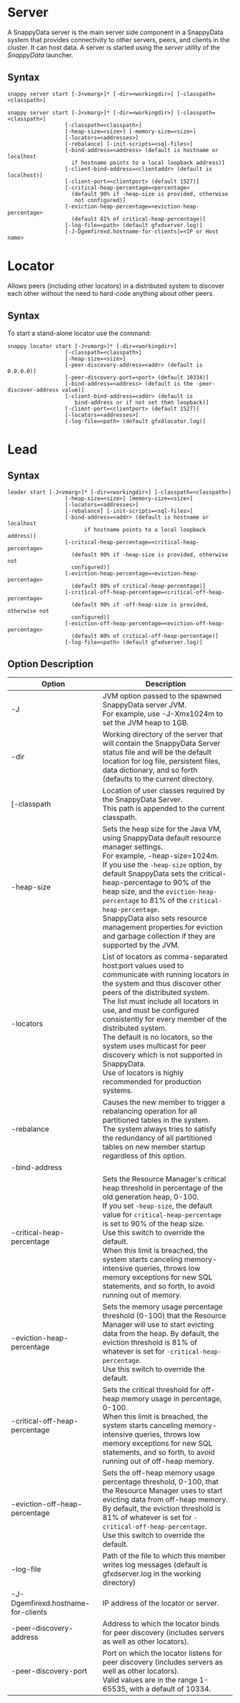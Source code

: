# Server
A SnappyData server is the main server side component in a SnappyData system that provides connectivity to other servers, peers, and clients in the cluster. It can host data. A server is started using the *server* utility of the *SnappyData* launcher.

## Syntax
``` pre
snappy server start [-J<vmarg>]* [-dir=<workingdir>] [-classpath=<classpath>]
                  
snappy server start [-J<vmarg>]* [-dir=<workingdir>] [-classpath=<classpath>]
                  [-classpath=<classpath>]
                  [-heap-size=<size>] [-memory-size=<size>]
                  [-locators=<addresses>] 
                  [-rebalance] [-init-scripts=<sql-files>]
                  [-bind-address=<address> (default is hostname or localhost 
                    if hostname points to a local loopback address)]
                  [-client-bind-address=<clientaddr> (default is localhost)]
                  [-client-port=<clientport> (default 1527)]
                  [-critical-heap-percentage=<percentage>
                    (default 90% if -heap-size is provided, otherwise 
                     not configured)]
                  [-eviction-heap-percentage=<eviction-heap-percentage>
                    (default 81% of critical-heap-percentage)]
                  [-log-file=<path> (default gfxdserver.log)]
                  [-J-Dgemfirexd.hostname-for-clients]=<IP or Host name>
```

# Locator

Allows peers (including other locators) in a distributed system to discover each other without the need to hard-code anything about other peers.

## Syntax

To start a stand-alone locator use the command:

``` pre
snappy locator start [-J<vmarg>]* [-dir=<workingdir>] 
                  [-classpath=<classpath>]
                  [-heap-size=<size>]
                  [-peer-discovery-address=<addr> (default is 0.0.0.0)]
                  [-peer-discovery-port=<port> (default 10334)]
                  [-bind-address=<address> (default is the -peer-discover-address value)]
                  [-client-bind-address=<addr> (default is
                     bind-address or if not set then loopback)]
                  [-client-port=<clientport> (default 1527)]
                  [-locators=<addresses>] 
                  [-log-file=<path> (default gfxdlocator.log)]
```

# Lead

## Syntax

```pre
leader start [-J<vmarg>]* [-dir=<workingdir>] [-classpath=<classpath>]
                  [-heap-size=<size>] [memory-size=<size>]
                  [-locators=<addresses>] 
                  [-rebalance] [-init-scripts=<sql-files>]
                  [-bind-address=<addr> (default is hostname or localhost
                        if hostname points to a local loopback address)]
                  [-critical-heap-percentage=<critical-heap-percentage>
                    (default 90% if -heap-size is provided, otherwise not 
                    configured)]
                  [-eviction-heap-percentage=<eviction-heap-percentage>
                    (default 80% of critical-heap-percentage)]
                  [-critical-off-heap-percentage=<critical-off-heap-percentage>
                    (default 90% if -off-heap-size is provided, otherwise not
                    configured)]
                  [-eviction-off-heap-percentage=<eviction-off-heap-percentage>
                    (default 80% of critical-off-heap-percentage)]
                  [-log-file=<path> (default gfxdserver.log)]
```

## Option Description
|Option|Description|
|-|-|
|-J|JVM option passed to the spawned SnappyData server JVM. </br>For example, use -J-Xmx1024m to set the JVM heap to 1GB.|
|-dir|Working directory of the server that will contain the SnappyData Server status file and will be the default location for log file, persistent files, data dictionary, and so forth (defaults to the current directory.|
|[-classpath|Location of user classes required by the SnappyData Server.</br>This path is appended to the current classpath.|
|-heap-size|Sets the heap size for the Java VM, using SnappyData default resource manager settings. </br>For example, -heap-size=1024m. </br>If you use the `-heap-size` option, by default SnappyData sets the critical-heap-percentage to 90% of the heap size, and the `eviction-heap-percentage` to 81% of the `critical-heap-percentage`. </br>SnappyData also sets resource management properties for eviction and garbage collection if they are supported by the JVM. |
|-locators|List of locators as comma-separated host:port values used to communicate with running locators in the system and thus discover other peers of the distributed system. </br>The list must include all locators in use, and must be configured consistently for every member of the distributed system.</br>The default is no locators, so the system uses multicast for peer discovery which is not supported in SnappyData. </br>Use of locators is highly recommended for production systems. |
|-rebalance|Causes the new member to trigger a rebalancing operation for all partitioned tables in the system. </br>The system always tries to satisfy the redundancy of all partitioned tables on new member startup regardless of this option.|
|-bind-address||
|-critical-heap-percentage|Sets the Resource Manager's critical heap threshold in percentage of the old generation heap, 0-100. </br>If you set `-heap-size`, the default value for `critical-heap-percentage` is set to 90% of the heap size. </br>Use this switch to override the default.</br>When this limit is breached, the system starts canceling memory-intensive queries, throws low memory exceptions for new SQL statements, and so forth, to avoid running out of memory.|
|-eviction-heap-percentage|Sets the memory usage percentage threshold (0-100) that the Resource Manager will use to start evicting data from the heap. By default, the eviction threshold is 81% of whatever is set for `-critical-heap-percentage`.</br>Use this switch to override the default.|
|-critical-off-heap-percentage|Sets the critical threshold for off-heap memory usage in percentage, 0-100. </br>When this limit is breached, the system starts canceling memory-intensive queries, throws low memory exceptions for new SQL statements, and so forth, to avoid running out of off-heap memory.|
|-eviction-off-heap-percentage|Sets the off-heap memory usage percentage threshold, 0-100, that the Resource Manager uses to start evicting data from off-heap memory. </br>By default, the eviction threshold is 81% of whatever is set for `-critical-off-heap-percentage`. </br>Use this switch to override the default.|
|-log-file|Path of the file to which this member writes log messages (default is gfxdserver.log in the working directory)|
|-J-Dgemfirexd.hostname-for-clients|IP address of the locator or server.|
|-peer-discovery-address|Address to which the locator binds for peer discovery (includes servers as well as other locators).|
|-peer-discovery-port|Port on which the locator listens for peer discovery (includes servers as well as other locators).  </br>Valid values are in the range 1-65535, with a default of 10334.|
